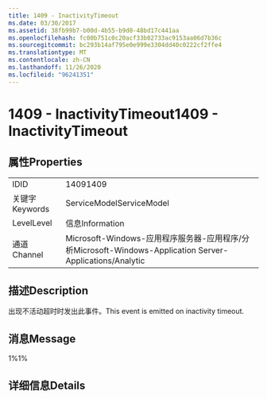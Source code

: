 ```yaml
---
title: 1409 - InactivityTimeout
ms.date: 03/30/2017
ms.assetid: 38fb99b7-b00d-4b55-b9d0-48bd17c441aa
ms.openlocfilehash: fc00b751c0c20acf33b02733ac9153aa06d7b36c
ms.sourcegitcommit: bc293b14af795e0e999e3304dd40c0222cf2ffe4
ms.translationtype: MT
ms.contentlocale: zh-CN
ms.lasthandoff: 11/26/2020
ms.locfileid: "96241351"
---
```

# <a name="1409---inactivitytimeout"></a><span data-ttu-id="dfbae-102">1409 - InactivityTimeout</span><span class="sxs-lookup"><span data-stu-id="dfbae-102">1409 - InactivityTimeout</span></span>

## <a name="properties"></a><span data-ttu-id="dfbae-103">属性</span><span class="sxs-lookup"><span data-stu-id="dfbae-103">Properties</span></span>  
  
|||  
|-|-|  
|<span data-ttu-id="dfbae-104">ID</span><span class="sxs-lookup"><span data-stu-id="dfbae-104">ID</span></span>|<span data-ttu-id="dfbae-105">1409</span><span class="sxs-lookup"><span data-stu-id="dfbae-105">1409</span></span>|  
|<span data-ttu-id="dfbae-106">关键字</span><span class="sxs-lookup"><span data-stu-id="dfbae-106">Keywords</span></span>|<span data-ttu-id="dfbae-107">ServiceModel</span><span class="sxs-lookup"><span data-stu-id="dfbae-107">ServiceModel</span></span>|  
|<span data-ttu-id="dfbae-108">Level</span><span class="sxs-lookup"><span data-stu-id="dfbae-108">Level</span></span>|<span data-ttu-id="dfbae-109">信息</span><span class="sxs-lookup"><span data-stu-id="dfbae-109">Information</span></span>|  
|<span data-ttu-id="dfbae-110">通道</span><span class="sxs-lookup"><span data-stu-id="dfbae-110">Channel</span></span>|<span data-ttu-id="dfbae-111">Microsoft-Windows-应用程序服务器-应用程序/分析</span><span class="sxs-lookup"><span data-stu-id="dfbae-111">Microsoft-Windows-Application Server-Applications/Analytic</span></span>|  
  
## <a name="description"></a><span data-ttu-id="dfbae-112">描述</span><span class="sxs-lookup"><span data-stu-id="dfbae-112">Description</span></span>  

 <span data-ttu-id="dfbae-113">出现不活动超时时发出此事件。</span><span class="sxs-lookup"><span data-stu-id="dfbae-113">This event is emitted on inactivity timeout.</span></span>  
  
## <a name="message"></a><span data-ttu-id="dfbae-114">消息</span><span class="sxs-lookup"><span data-stu-id="dfbae-114">Message</span></span>  

 <span data-ttu-id="dfbae-115">1%</span><span class="sxs-lookup"><span data-stu-id="dfbae-115">1%</span></span>  
  
## <a name="details"></a><span data-ttu-id="dfbae-116">详细信息</span><span class="sxs-lookup"><span data-stu-id="dfbae-116">Details</span></span>
